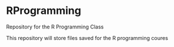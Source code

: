 # RProgramming
Repository for the R Programming Class

This repository will store files saved for the R programming coures
